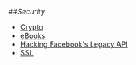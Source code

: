##_Security_

- [Crypto](crypto.md)
- [eBooks](ebooks.md)
- [Hacking Facebook's Legacy API](http://stephensclafani.com/2014/07/08/hacking-facebooks-legacy-api-part-1-making-calls-on-behalf-of-any-user/)
- [SSL](ssl.md)
